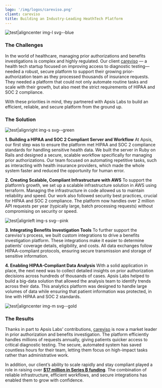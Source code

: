 ```yaml
---
logo: '/img/logos/careviso.png'
client: careviso
title: Building an Industry-Leading HeathTech Platform
---
```



![test|aligncenter img-l svg--blue](cases/careviso/solution.svg)

### The Challenges

In the world of healthcare, managing prior authorizations and benefits investigations is complex and highly regulated. Our client [careviso](https://www.careviso.com) — a health tech startup focused on improving access to diagnostic testing—needed a robust, secure platform to support their growing prior-authorization team as they processed thousands of insurance requests. They needed a platform that could not only automate routine tasks and scale with their growth, but also meet the strict requirements of HIPAA and SOC 2 compliance.

With these priorities in mind, they partnered with Apsis Labs to build an efficient, reliable, and secure platform from the ground up.


### The Solution

![test|alignright img-s svg--green](cases/careviso/checkshield.svg)

**1\. Building a HIPAA and SOC 2 Compliant Server and Workflow** At Apsis, our first step was to ensure the platform met HIPAA and SOC 2 compliance standards for handling sensitive health data. We built the server in Ruby on Rails and designed a secure, scalable workflow specifically for managing prior authorizations. Our team focused on automating repetitive tasks, such as interacting with health insurance providers, which made the whole system faster and reduced the opportunity for human error.


**2\. Creating Scalable, Compliant Infrastructure with AWS** To support the platform’s growth, we set up a scalable infrastructure solution in AWS using terraform. Managing the infrastructure in code allowed us to maintain reliability and speed. Our work also followed security best practices, crucial for HIPAA and SOC 2 compliance. The platform now handles over 2 million API requests per year (typically large, batch processing requests) without compromising on security or speed.

![test|alignleft img-s svg--pink](cases/careviso/health.svg)

**3\. Integrating Benefits Investigation Tools** To further support the careviso's process, we built custom integrations to drive a benefits investigation platform. These integrations make it easier to determine patients’ coverage details, eligibility, and costs. All data exchanges follow HIPAA-compliant protocols, ensuring secure transmission and storage of sensitive information.


**4\. Enabling HIPAA-Compliant Data Analysis** With a solid application in place, the next need was to collect detailed insights on prior authorization decisions across hundreds of thousands of cases. Apsis Labs helped to build a big-data solution that allowed the analysis team to identify trends across their data. This analytics platform was designed to handle large volumes of data while ensuring that patient information was protected, in line with HIPAA and SOC 2 standards.

![test|aligncenter img-m svg--gold](cases/careviso/challenge.svg)

### The Results

Thanks in part to Apsis Labs’ contributions, [careviso](https://www.careviso.com) is now a market leader in prior authorization and benefits investigation. The platform efficiently handles millions of requests annually, giving patients quicker access to critical diagnostic testing. The secure, automated system has saved countless hours for their team, letting them focus on high-impact tasks rather than administrative work.

In addition, our client’s ability to scale rapidly and stay compliant played a role in raising over [**$17 million in Series B funding**](https://www.careviso.com/news-events/careviso-raises-over-17-million-in-series-b-funding-to-enhance-transparency-and-access-for-diagnostic-testing). The combination of reliable infrastructure, efficient workflows, and secure integrations has enabled them to grow with confidence.
